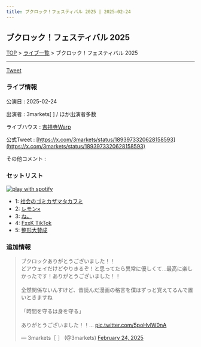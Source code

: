 ```yaml
---
title: ブクロック！フェスティバル 2025 | 2025-02-24
---
```

## ブクロック！フェスティバル 2025

[TOP](/setlist/) > [ライブ一覧](lives.html) > ブクロック！フェスティバル 2025

___

<a href="https://twitter.com/share?ref_src=twsrc%5Etfw" data-text="3markets[ ]セットリスト > ブクロック！フェスティバル 2025" class="twitter-share-button" data-via="3markets" data-hashtags="3markets" data-related="3markets" data-show-count="false">Tweet</a>

### ライブ情報

公演日
:    2025-02-24

出演者
:    3markets[ ] / ほか出演者多数

ライブハウス
:    [吉祥寺Warp](livehouse005.html)

公式Tweet
:    [https://x.com/3markets/status/1893973320628158593](https://x.com/3markets/status/1893973320628158593)

その他コメント
:    

### セットリスト


[![play with spotify](images/spotify-icon.png)](https://open.spotify.com/playlist/6o8GTB2GsCIc0HmD5m9h6W)



*  1: [社会のゴミカザマタカフミ](song002.html)
*  2: [レモン×](song003.html)
*  3: [ね。](song076.html)
*  4: [FxxK TikTok](song082.html)
*  5: [整形大賛成](song005.html)


### 追加情報



<blockquote class="twitter-tweet"><p lang="ja" dir="ltr">ブクロックありがとうございました！！<br>どアウェイだけどやりきるぞ！と思ってたら異常に優しくて…最高に楽しかったです！ありがとうございました！！<br><br>全然関係ないんすけど、昔読んだ漫画の格言を僕はずっと覚えてるんで置いときますね<br><br>「時間を守るは身を守る」<br><br>ありがとうございました！！… <a href="https://t.co/5poHvlW0nA">pic.twitter.com/5poHvlW0nA</a></p>&mdash; 3markets［ ］ (@3markets) <a href="https://twitter.com/3markets/status/1893973320628158593?ref_src=twsrc%5Etfw">February 24, 2025</a></blockquote>
<script async src="https://platform.twitter.com/widgets.js" charset="utf-8"></script>




<script async src="https://platform.twitter.com/widgets.js" charset="utf-8"></script>